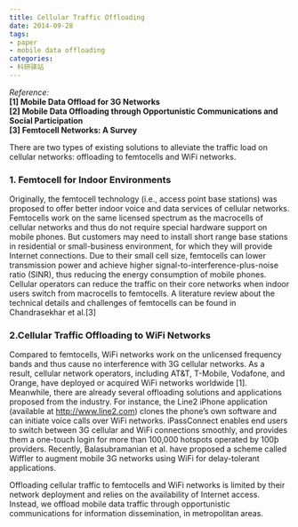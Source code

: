 ```yaml
---
title: Cellular Traffic Offloading
date: 2014-09-28
tags:
- paper
- mobile data offloading
categories:
- 科研驿站
---
```

  
*Reference:*  
**[1] Mobile Data Offload for 3G Networks**  
**[2] Mobile Data Offloading through Opportunistic Communications and Social Participation**  
**[3] Femtocell Networks: A Survey**  

There are two types of existing solutions to alleviate the traffic load on cellular networks: offloading to femtocells and WiFi networks.  
<!-- more -->  
### 1. Femtocell for Indoor Environments
Originally, the femtocell technology (i.e., access point base stations) was proposed to offer better indoor voice and data services of cellular networks. Femtocells work on the same licensed spectrum as the macrocells of cellular networks and thus do not require special hardware support on mobile phones. But customers may need to install short range base stations in residential or small-business environment, for which they will provide Internet connections. Due to their small cell size, femtocells can lower transmission power and achieve higher signal-to-interference-plus-noise ratio (SINR), thus reducing the energy consumption of mobile phones. Cellular operators can reduce the traffic on their core networks when indoor users switch from macrocells to femtocells. A literature review about the technical details and challenges of femtocells can be found in Chandrasekhar et al.[3]  

### 2.Cellular Traffic Offloading to WiFi Networks
Compared to femtocells, WiFi networks work on the unlicensed frequency bands and thus cause no interference with 3G cellular networks. As a result, cellular network operators, including AT&T, T-Mobile, Vodafone, and Orange, have deployed or acquired WiFi networks worldwide [1]. Meanwhile, there are already several offloading solutions and applications proposed from the industry. For instance, the Line2 iPhone application (available at http://www.line2.com) clones the phone’s own software and can initiate voice calls over WiFi networks. iPassConnect enables end users to switch between 3G cellular and WiFi connections smoothly, and provides them a one-touch login for more than 100,000 hotspots operated by 100þ providers. Recently, Balasubramanian et al. have proposed a scheme called Wiffler to augment mobile 3G networks using WiFi for delay-tolerant applications.

Offloading cellular traffic to femtocells and WiFi networks is limited by their network deployment and relies on the availability of Internet access. Instead, we offload mobile data traffic through opportunistic communications for information dissemination, in metropolitan areas.